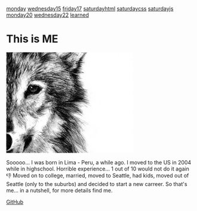 
[monday](./monday.md)
[wednesday15](./wednesday15.md)
[friday17](./friday17.md)
[saturdayhtml](./saturdayhtml.md)
[saturdaycss](./saturdaycss.md)
[saturdayjs](./saturdayjs.md)
[monday20](./monday20.md)
[wednesday22](./wednesday22.md)
[learned](./learned.md)

# This is ME #

![wolf](/wolf.jpg)

Sooooo... I was born in Lima - Peru, a while ago. I moved to the US in 2004 while in highschool. Horrible experience... 1 out of 10 would not 
do it again :-1: Moved on to college, married, moved to Seattle, had kids, moved out of Seattle (only to the suburbs) and decided to start a new 
carreer. So that's me... in a nutshell, for more details find me. 


[GitHub](http://github.com/MaiteArp)


